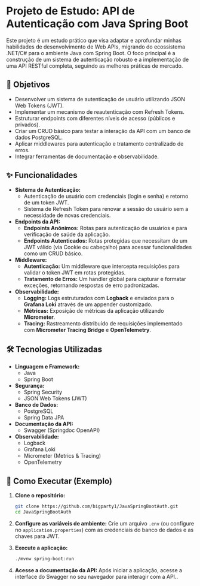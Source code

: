 # Projeto de Estudo: API de Autenticação com Java Spring Boot

Este projeto é um estudo prático que visa adaptar e aprofundar minhas habilidades de desenvolvimento de Web APIs, migrando do ecossistema .NET/C# para o ambiente Java com Spring Boot. O foco principal é a construção de um sistema de autenticação robusto e a implementação de uma API RESTful completa, seguindo as melhores práticas de mercado.

## 🎯 Objetivos

*   Desenvolver um sistema de autenticação de usuário utilizando JSON Web Tokens (JWT).
*   Implementar um mecanismo de reautenticação com Refresh Tokens.
*   Estruturar endpoints com diferentes níveis de acesso (públicos e privados).
*   Criar um CRUD básico para testar a interação da API com um banco de dados PostgreSQL.
*   Aplicar middlewares para autenticação e tratamento centralizado de erros.
*   Integrar ferramentas de documentação e observabilidade.

## ✨ Funcionalidades

-   **Sistema de Autenticação:**
    -   Autenticação de usuário com credenciais (login e senha) e retorno de um token JWT.
    -   Sistema de Refresh Token para renovar a sessão do usuário sem a necessidade de novas credenciais.
-   **Endpoints da API:**
    -   **Endpoints Anônimos:** Rotas para autenticação de usuários e para verificação de saúde da aplicação.
    -   **Endpoints Autenticados:** Rotas protegidas que necessitam de um JWT válido (via Cookie ou cabeçalho) para acessar funcionalidades como um CRUD básico.
-   **Middleware:**
    -   **Autenticação:** Um middleware que intercepta requisições para validar o token JWT em rotas protegidas.
    -   **Tratamento de Erros:** Um handler global para capturar e formatar exceções, retornando respostas de erro padronizadas.
-   **Observabilidade:**
    -   **Logging:** Logs estruturados com **Logback** e enviados para o **Grafana Loki** através de um appender customizado.
    -   **Métricas:** Exposição de métricas da aplicação utilizando **Micrometer**.
    -   **Tracing:** Rastreamento distribuído de requisições implementado com **Micrometer Tracing Bridge** e **OpenTelemetry**.

## 🛠️ Tecnologias Utilizadas

-   **Linguagem e Framework:**
    -   Java
    -   Spring Boot
-   **Segurança:**
    -   Spring Security
    -   JSON Web Tokens (JWT)
-   **Banco de Dados:**
    -   PostgreSQL
    -   Spring Data JPA
-   **Documentação da API:**
    -   Swagger (Springdoc OpenAPI)
-   **Observabilidade:**
    -   Logback
    -   Grafana Loki
    -   Micrometer (Metrics & Tracing)
    -   OpenTelemetry

## 🚀 Como Executar (Exemplo)

1.  **Clone o repositório:**
    ```bash
    git clone https://github.com/bigparty1/JavaSpringBootAuth.git
    cd JavaSpringBootAuth
    ```

2.  **Configure as variáveis de ambiente:**
    Crie um arquivo `.env` (ou configure no `application.properties`) com as credenciais do banco de dados e as chaves para JWT.

3.  **Execute a aplicação:**
    ```bash
    ./mvnw spring-boot:run
    ```

4.  **Acesse a documentação da API:**
    Após iniciar a aplicação, acesse a interface do Swagger no seu navegador para interagir com a API..
